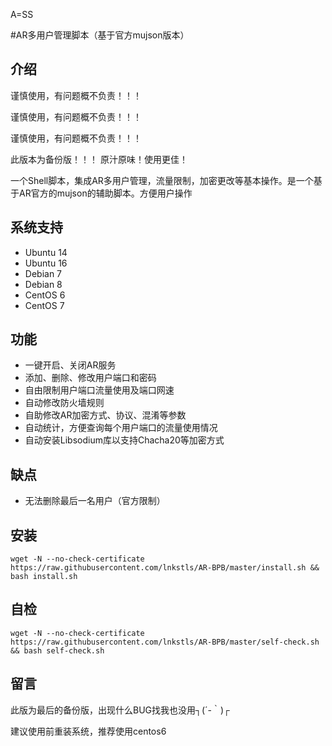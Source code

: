 A=SS

#AR多用户管理脚本（基于官方mujson版本）

## 介绍 ##


谨慎使用，有问题概不负责！！！

谨慎使用，有问题概不负责！！！ 

谨慎使用，有问题概不负责！！！

此版本为备份版！！！
原汁原味！使用更佳！

一个Shell脚本，集成AR多用户管理，流量限制，加密更改等基本操作。是一个基于AR官方的mujson的辅助脚本。方便用户操作

## 系统支持 ##
* Ubuntu 14
* Ubuntu 16
* Debian 7
* Debian 8
* CentOS 6
* CentOS 7

## 功能 ##
- 一键开启、关闭AR服务
- 添加、删除、修改用户端口和密码
- 自由限制用户端口流量使用及端口网速
- 自动修改防火墙规则
- 自助修改AR加密方式、协议、混淆等参数
- 自动统计，方便查询每个用户端口的流量使用情况
- 自动安装Libsodium库以支持Chacha20等加密方式

## 缺点 ##
- 无法删除最后一名用户（官方限制）

## 安装 ##
    wget -N --no-check-certificate https://raw.githubusercontent.com/lnkstls/AR-BPB/master/install.sh && bash install.sh
    
## 自检 ##
    wget -N --no-check-certificate https://raw.githubusercontent.com/lnkstls/AR-BPB/master/self-check.sh && bash self-check.sh
    
## 留言 ##
此版为最后的备份版，出现什么BUG找我也没用┐(´-｀)┌

建议使用前重装系统，推荐使用centos6

